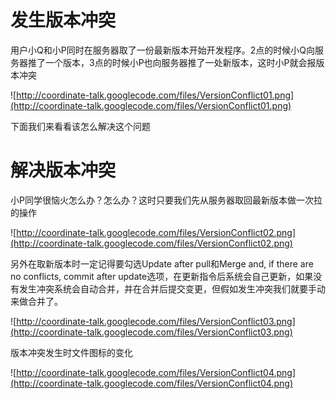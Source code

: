# 发生版本冲突 #
用户小Q和小P同时在服务器取了一份最新版本开始开发程序。2点的时候小Q向服务器推了一个版本，3点的时候小P也向服务器推了一处新版本，这时小P就会报版本冲突

![http://coordinate-talk.googlecode.com/files/VersionConflict01.png](http://coordinate-talk.googlecode.com/files/VersionConflict01.png)

下面我们来看看该怎么解决这个问题
# 解决版本冲突 #
小P同学很恼火怎么办？怎么办？这时只要我们先从服务器取回最新版本做一次拉的操作

![http://coordinate-talk.googlecode.com/files/VersionConflict02.png](http://coordinate-talk.googlecode.com/files/VersionConflict02.png)

另外在取新版本时一定记得要勾选Update after pull和Merge and, if there are no conflicts, commit after update选项，在更新指令后系统会自己更新，如果没有发生冲突系统会自动合并，并在合并后提交变更，但假如发生冲突我们就要手动来做合并了。

![http://coordinate-talk.googlecode.com/files/VersionConflict03.png](http://coordinate-talk.googlecode.com/files/VersionConflict03.png)

版本冲突发生时文件图标的变化

![http://coordinate-talk.googlecode.com/files/VersionConflict04.png](http://coordinate-talk.googlecode.com/files/VersionConflict04.png)